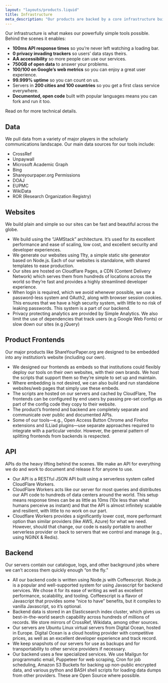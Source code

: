 ```yaml
---
layout: "layouts/products.liquid"
title: Infrastructure
meta_description: "Our products are backed by a core infrastructure built with entirely open code and open data in line with our values."
---
```

Our infrastructure is what makes our powerfully simple tools possible. Behind the scenes it enables:

* **100ms API response times** so you’re never left watching a loading bar.
* **0 privacy invading trackers** so users’ data stays theirs.
* **AA accessibility** so more people can use our services.
* **750GB of open data** to answer your problems.
* **100/100 on Google’s web metrics** so you can enjoy a great user experience.
* **99.999% uptime** so you can count on us.
* Servers in **200 cities and 100 countries** so you get a first class service everywhere.
* **Documented, open code** built with popular languages means you can fork and run it too.

Read on for more technical details.


## Data

We pull data from a variety of major players in the scholarly communications landscape. Our main data sources for our tools include:

* CrossRef
* Unpaywall
* Microsoft Academic Graph
* Bing
* Shareyourpaper.org Permissions
* DOAJ
* EUPMC
* WikiData
* ROR (Research Organization Registry)

## Websites

We build plain and simple so our sites can be fast and beautiful across the globe.

* We build using the “JAMStack” architecture. It’s used for its excellent performance and ease of scaling, low cost, and excellent security and developer experiences.
* We generate our websites using 11ty, a simple static site generator based on Node.js. Each of our websites is standalone, with shared templates to ease production.
* Our sites are hosted on Cloudflare Pages, a CDN (Content Delivery Network) which serves them from hundreds of locations across the world so they’re fast and provides a highly streamlined developer experience.
* When login is required, which we avoid whenever possible, we use a password-less system and OAuth2, along with browser session cookies. This ensures that we have a high security system, with little to no risk of leaking passwords. This system is a part of our backend.
* Privacy protecting analytics are provided by Simple Analytics.
We also limit the use of dependencies that track users (e.g Google Web Fonts) or slow down our sites (e.g jQuery)

## Product Frontends

Our major products like ShareYourPaper.org are designed to be embedded into any institution’s website (including our own).

* We designed our frontends as embeds so that institutions could flexibly deploy our tools on their own websites, with their own brands. We host the scripts that support them so they’re simple to set up and maintain.
* Where embedding is not desired, we can also build and run standalone websites/web pages that simply use these embeds.
* The scripts are hosted on our servers and cached by CloudFlare,
The frontends can be configured by end users by passing pre-set configs as part of the config code they copy to their website.
* The product’s frontend and backend are completely separate and communicate over public and documented APIs.
* Some of our tools—e.g., Open Access Button Chrome and Firefox extensions and ILLiad plugins—use separate approaches required to integrate with a particular vendor. However, the general pattern of splitting frontends from backends is respected.

## API

APIs do the heavy lifting behind the scenes. We make an API for everything we do and work to document and release it for anyone to use.

* Our API is a RESTful JSON API built using a serverless system called CloudFlare Workers.
* CloudFlare Workers acts like our server for most queries and distributes our API code to hundreds of data centers around the world. This setup means response times can be as little as 10ms (10x less than what humans perceive as instant) and that the API is almost infinitely scalable and resilient, with little to no work on our part.
* Cloudflare Workers provides a significantly lower cost, more performant option than similar providers (like AWS, Azure) for what we need. However, should that change, our code is easily portable to another serverless provider or back to servers that we control and manage (e.g., using NGINX & Redis).

## Backend

Our servers contain our catalogue, logs, and other background jobs where we can’t access them quickly enough “on the fly.”

* All our backend code is written using Node.js with Coffeescript. Node.js is a popular and well-supported system for using Javascript for backend services. We chose it for its ease of writing as well as excellent performance, scalability, and tooling. Coffeescript is a flavor of Javascript that provides some “nice to have” benefits, but it compiles to vanilla Javascript, so it’s optional.
* Backend data is stored in an Elasticsearch index cluster, which gives us best-in-the-world search capability across hundreds of millions of records. We store mirrors of CrossRef, Wikidata, among other sources.
* Our servers are Ubuntu Linux virtual servers from Digital Ocean, hosted in Europe. Digital Ocean is a cloud hosting provider with competitive prices, as well as an excellent developer experience and track record.
* We keep snapshots of our servers for use as backups and for transportability to other service providers if necessary.
* Our backend uses a few specialized services. We use Mailgun for programmatic email, Puppeteer for web scraping, Cron for job scheduling, Amazon S3 Buckets for backing up non-public encrypted data, and various python and BASH shell scripts for loading data dumps from other providers. These are Open Source where possible.
